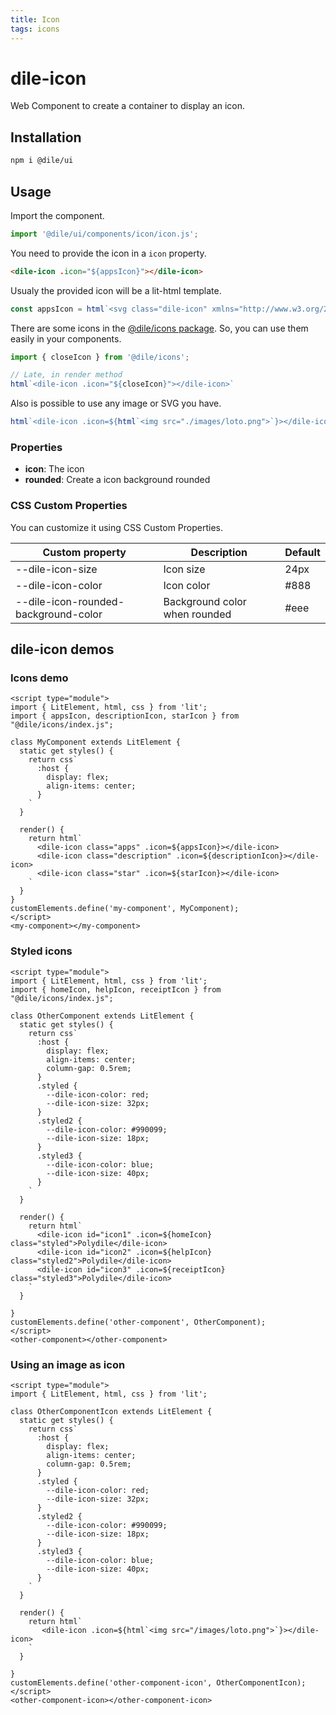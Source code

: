 ```yaml
---
title: Icon
tags: icons
---
```


# dile-icon

Web Component to create a container to display an icon.

## Installation

```bash
npm i @dile/ui
```

## Usage

Import the component.

```javascript
import '@dile/ui/components/icon/icon.js';
```

You need to provide the icon in a ```icon``` property.

```html
<dile-icon .icon="${appsIcon}"></dile-icon>
```

Usualy the provided icon will be a lit-html template.

```javascript
const appsIcon = html`<svg class="dile-icon" xmlns="http://www.w3.org/2000/svg" height="24px" viewBox="0 0 24 24" width="24px" fill="#000000"><path d="M0 0h24v24H0z" fill="none"/><path d="M4 8h4V4H4v4zm6 12h4v-4h-4v4zm-6 0h4v-4H4v4zm0-6h4v-4H4v4zm6 0h4v-4h-4v4zm6-10v4h4V4h-4zm-6 4h4V4h-4v4zm6 6h4v-4h-4v4zm0 6h4v-4h-4v4z"/></svg>`;
```

There are some icons in the [@dile/icons package](/). So, you can use them easily in your components.

```javascript
import { closeIcon } from '@dile/icons';

// Late, in render method
html`<dile-icon .icon="${closeIcon}"></dile-icon>`
```
Also is possible to use any image or SVG you have.

```javascript
html`<dile-icon .icon=${html`<img src="./images/loto.png">`}></dile-icon>`
```

### Properties

- **icon**: The icon
- **rounded**: Create a icon background rounded

### CSS Custom Properties

You can customize it using CSS Custom Properties.

Custom property | Description | Default
----------------|-------------|---------
--dile-icon-size | Icon size | 24px
--dile-icon-color | Icon color | #888
--dile-icon-rounded-background-color | Background color when rounded | #eee

## dile-icon demos

### Icons demo

```html:preview
<script type="module">
import { LitElement, html, css } from 'lit';
import { appsIcon, descriptionIcon, starIcon } from "@dile/icons/index.js";

class MyComponent extends LitElement {
  static get styles() {
    return css`
      :host {
        display: flex;
        align-items: center;
      }
    `
  }

  render() {
    return html`
      <dile-icon class="apps" .icon=${appsIcon}></dile-icon>
      <dile-icon class="description" .icon=${descriptionIcon}></dile-icon>
      <dile-icon class="star" .icon=${starIcon}></dile-icon>
    `
  }
}
customElements.define('my-component', MyComponent);
</script>
<my-component></my-component>
```

### Styled icons

```html:preview
<script type="module">
import { LitElement, html, css } from 'lit';
import { homeIcon, helpIcon, receiptIcon } from "@dile/icons/index.js";

class OtherComponent extends LitElement {
  static get styles() {
    return css`
      :host {
        display: flex;
        align-items: center;
        column-gap: 0.5rem;
      }
      .styled {
        --dile-icon-color: red;
        --dile-icon-size: 32px;
      }
      .styled2 {
        --dile-icon-color: #990099;
        --dile-icon-size: 18px;
      }
      .styled3 {
        --dile-icon-color: blue;
        --dile-icon-size: 40px;
      }
    `
  }

  render() {
    return html`
      <dile-icon id="icon1" .icon=${homeIcon} class="styled">Polydile</dile-icon>
      <dile-icon id="icon2" .icon=${helpIcon} class="styled2">Polydile</dile-icon>
      <dile-icon id="icon3" .icon=${receiptIcon} class="styled3">Polydile</dile-icon>
    `
  }

}
customElements.define('other-component', OtherComponent);
</script>
<other-component></other-component>
```

### Using an image as icon

```html:preview
<script type="module">
import { LitElement, html, css } from 'lit';

class OtherComponentIcon extends LitElement {
  static get styles() {
    return css`
      :host {
        display: flex;
        align-items: center;
        column-gap: 0.5rem;
      }
      .styled {
        --dile-icon-color: red;
        --dile-icon-size: 32px;
      }
      .styled2 {
        --dile-icon-color: #990099;
        --dile-icon-size: 18px;
      }
      .styled3 {
        --dile-icon-color: blue;
        --dile-icon-size: 40px;
      }
    `
  }

  render() {
    return html`
       <dile-icon .icon=${html`<img src="/images/loto.png">`}></dile-icon>
    `
  }

}
customElements.define('other-component-icon', OtherComponentIcon);
</script>
<other-component-icon></other-component-icon>
```
